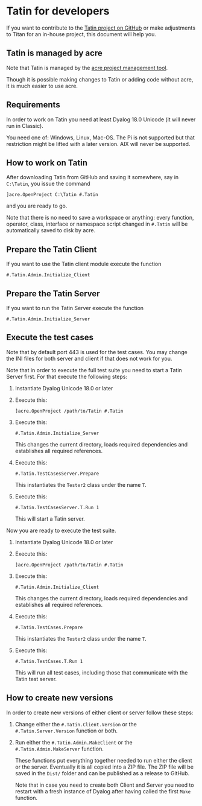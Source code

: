 # Tatin for developers

If you want to contribute to the [Tatin project on GitHub](https://github.com/aplteam/Tatin) or make adjustments to Titan for an in-house project, this document will help you.


## Tatin is managed by acre

Note that Tatin is managed by the [acre project management tool](https://github.com/the-carlisle-group/Acre-Desktop).

Though it is possible making changes to Tatin or adding code without acre, it is much easier to use acre.


## Requirements

In order to work on Tatin you need at least Dyalog 18.0 Unicode (it will never run in Classic). 

You need one of: Windows, Linux, Mac-OS. The Pi is not supported but that restriction might be lifted with a later version. AIX will never be supported.


## How to work on Tatin

After downloading Tatin from GitHub and saving it somewhere, say in `C:\Tatin`, you issue the command 

```
]acre.OpenProject C:\Tatin #.Tatin
``` 

and you are ready to go. 

Note that there is no need to save a workspace or anything: every function, operator, class, interface or namespace script changed in `#.Tatin` will be automatically saved to disk by acre.


## Prepare the Tatin Client

If you want to use the Tatin client module execute the function

```
#.Tatin.Admin.Initialize_Client
```


## Prepare the Tatin Server

If you want to run the Tatin Server execute the function

```
#.Tatin.Admin.Initialize_Server
```


## Execute the test cases

Note that by default port 443 is used for the test cases. You may change the INI files for both server and client if that does not work for you.

Note that in order to execute the full test suite you need to start a Tatin Server first. For that execute the following steps:

1. Instantiate Dyalog Unicode 18.0 or later

2. Execute this:

   ```
   ]acre.OpenProject /path/to/Tatin #.Tatin
   ```

3. Execute this:

   ```
   #.Tatin.Admin.Initialize_Server
   ```

   This changes the current directory, loads required dependencies and establishes all required references.

4. Execute this:

   ```
   #.Tatin.TestCasesServer.Prepare
   ```

   This instantiates the `Tester2` class under the name `T`.

5. Execute this:

   ```
   #.Tatin.TestCasesServer.T.Run 1
   ``` 

   This will start a Tatin server.


Now you are ready to execute the test suite.

1. Instantiate Dyalog Unicode 18.0 or later

2. Execute this:

   ```
   ]acre.OpenProject /path/to/Tatin #.Tatin
   ```

3. Execute this:

   ```
   #.Tatin.Admin.Initialize_Client
   ```

   This changes the current directory, loads required dependencies and establishes all required references.

4. Execute this:

   ```
   #.Tatin.TestCases.Prepare
   ```

   This instantiates the `Tester2` class under the name `T`.

5. Execute this:

   ```
   #.Tatin.TestCases.T.Run 1
   ``` 

   This will run all test cases, including those that communicate with the Tatin test server.



## How to create new versions

In order to create new versions of either client or server follow these steps:

1. Change either the `#.Tatin.Client.Version` or the `#.Tatin.Server.Version` function or both.

1. Run either the `#.Tatin.Admin.MakeClient` or the `#.Tatin.Admin.MakeServer` function.

   These functions put everything together needed to run either the client or the server. Eventually it is all copied into a ZIP file. The ZIP file will be saved in the `Dist/` folder and can be published as a release to GitHub.

   Note that in case you need to create both Client and Server you need to restart with a fresh instance of Dyalog after having called the first `Make` function.